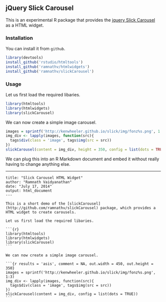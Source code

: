 ## jQuery Slick Carousel

This is an experimental R package that provides the [jquery Slick Carousel](http://kenwheeler.github.io/slick/) as a HTML widget.

### Installation

You can install it from `github`.

```r
library(devtools)
install_github('rstudio/htmltools')
install_github('ramnathv/htmlwidgets')
install_github('ramnathv/slickCarousel')
```

### Usage

Let us first load the required libaries.

```r
library(htmltools)
library(htmlwidgets)
library(slickCarousel)
```

We can now create a simple image carousel.

```r
images = sprintf('http://kenwheeler.github.io/slick/img/fonz%s.png', 1:3)
img_div <- lapply(images, function(src){
  tags$div(class = 'image', tags$img(src = src))
})
slickCarousel(content = img_div, height = 350, config = list(dots = TRUE))
```

We can plug this into an R Markdown document and embed it without really having to change anything else.

  ---
	title: "Slick Carousel HTML Widget"
	author: "Ramnath Vaidyanathan"
	date: "July 17, 2014"
	output: html_document
	---

	This is a short demo of the [slickCarousel](http://github.com/ramnathv/slickCarousel) package, which provides a HTML widget to create carousels.

	Let us first load the required libaries.

	```{r}
	library(htmltools)
	library(htmlwidgets)
	library(slickCarousel)
	```

	We can now create a simple image carousel.

	```{r results = 'asis', comment = NA, out.width = 450, out.height = 350}
	images = sprintf('http://kenwheeler.github.io/slick/img/fonz%s.png', 1:3)
	img_div <- lapply(images, function(src){
	  tags$div(class = 'image', tags$img(src = src))
	})
	slickCarousel(content = img_div, config = list(dots = TRUE))
	```
  




